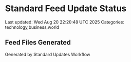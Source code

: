 # Standard Feed Update Status
Last updated: Wed Aug 20 22:20:48 UTC 2025
Categories: technology,business,world

## Feed Files Generated

Generated by Standard Updates Workflow
